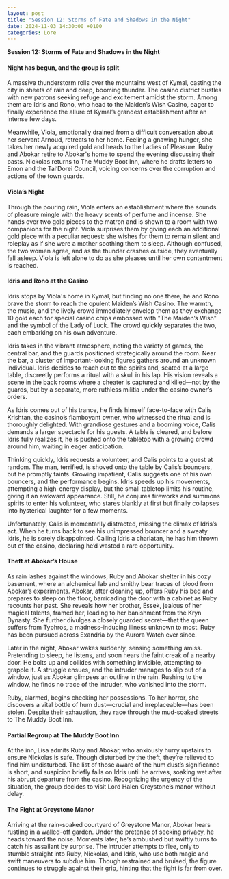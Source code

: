 ```yaml
---
layout: post  
title: "Session 12: Storms of Fate and Shadows in the Night"  
date: 2024-11-03 14:30:00 +0100  
categories: Lore
---
```


**Session 12: Storms of Fate and Shadows in the Night**

#### **Night has begun, and the group is split**

A massive thunderstorm rolls over the mountains west of Kymal, casting the city in sheets of rain and deep, booming thunder. The casino district bustles with new patrons seeking refuge and excitement amidst the storm. Among them are Idris and Rono, who head to the Maiden’s Wish Casino, eager to finally experience the allure of Kymal’s grandest establishment after an intense few days.

Meanwhile, Viola, emotionally drained from a difficult conversation about her servant Arnoud, retreats to her home. Feeling a gnawing hunger, she takes her newly acquired gold and heads to the Ladies of Pleasure. Ruby and Abokar retire to Abokar's home to spend the evening discussing their pasts. Nickolas returns to The Muddy Boot Inn, where he drafts letters to Emon and the Tal’Dorei Council, voicing concerns over the corruption and actions of the town guards.

#### **Viola’s Night**

Through the pouring rain, Viola enters an establishment where the sounds of pleasure mingle with the heavy scents of perfume and incense. She hands over two gold pieces to the matron and is shown to a room with two companions for the night. Viola surprises them by giving each an additional gold piece with a peculiar request: she wishes for them to remain silent and roleplay as if she were a mother soothing them to sleep. Although confused, the two women agree, and as the thunder crashes outside, they eventually fall asleep. Viola is left alone to do as she pleases until her own contentment is reached.

#### **Idris and Rono at the Casino**

Idris stops by Viola's home in Kymal, but finding no one there, he and Rono brave the storm to reach the opulent Maiden’s Wish Casino. The warmth, the music, and the lively crowd immediately envelop them as they exchange 10 gold each for special casino chips embossed with "The Maiden’s Wish" and the symbol of the Lady of Luck. The crowd quickly separates the two, each embarking on his own adventure.

Idris takes in the vibrant atmosphere, noting the variety of games, the central bar, and the guards positioned strategically around the room. Near the bar, a cluster of important-looking figures gathers around an unknown individual. Idris decides to reach out to the spirits and, seated at a large table, discreetly performs a ritual with a skull in his lap. His vision reveals a scene in the back rooms where a cheater is captured and killed—not by the guards, but by a separate, more ruthless militia under the casino owner’s orders.

As Idris comes out of his trance, he finds himself face-to-face with Calis Krishtan, the casino’s flamboyant owner, who witnessed the ritual and is thoroughly delighted. With grandiose gestures and a booming voice, Calis demands a larger spectacle for his guests. A table is cleared, and before Idris fully realizes it, he is pushed onto the tabletop with a growing crowd around him, waiting in eager anticipation.

Thinking quickly, Idris requests a volunteer, and Calis points to a guest at random. The man, terrified, is shoved onto the table by Calis’s bouncers, but he promptly faints. Growing impatient, Calis suggests one of his own bouncers, and the performance begins. Idris speeds up his movements, attempting a high-energy display, but the small tabletop limits his routine, giving it an awkward appearance. Still, he conjures fireworks and summons spirits to enter his volunteer, who stares blankly at first but finally collapses into hysterical laughter for a few moments.

Unfortunately, Calis is momentarily distracted, missing the climax of Idris’s act. When he turns back to see his unimpressed bouncer and a sweaty Idris, he is sorely disappointed. Calling Idris a charlatan, he has him thrown out of the casino, declaring he’d wasted a rare opportunity.

#### **Theft at Abokar’s House**

As rain lashes against the windows, Ruby and Abokar shelter in his cozy basement, where an alchemical lab and smithy bear traces of blood from Abokar’s experiments. Abokar, after cleaning up, offers Ruby his bed and prepares to sleep on the floor, barricading the door with a cabinet as Ruby recounts her past. She reveals how her brother, Essek, jealous of her magical talents, framed her, leading to her banishment from the Kryn Dynasty. She further divulges a closely guarded secret—that the queen suffers from Typhros, a madness-inducing illness unknown to most. Ruby has been pursued across Exandria by the Aurora Watch ever since.

Later in the night, Abokar wakes suddenly, sensing something amiss. Pretending to sleep, he listens, and soon hears the faint creak of a nearby door. He bolts up and collides with something invisible, attempting to grapple it. A struggle ensues, and the intruder manages to slip out of a window, just as Abokar glimpses an outline in the rain. Rushing to the window, he finds no trace of the intruder, who vanished into the storm.

Ruby, alarmed, begins checking her possessions. To her horror, she discovers a vital bottle of hum dust—crucial and irreplaceable—has been stolen. Despite their exhaustion, they race through the mud-soaked streets to The Muddy Boot Inn.

#### **Partial Regroup at The Muddy Boot Inn**

At the inn, Lisa admits Ruby and Abokar, who anxiously hurry upstairs to ensure Nickolas is safe. Though disturbed by the theft, they’re relieved to find him undisturbed. The list of those aware of the hum dust’s significance is short, and suspicion briefly falls on Idris until he arrives, soaking wet after his abrupt departure from the casino. Recognizing the urgency of the situation, the group decides to visit Lord Halen Greystone’s manor without delay.

#### **The Fight at Greystone Manor**

Arriving at the rain-soaked courtyard of Greystone Manor, Abokar hears rustling in a walled-off garden. Under the pretense of seeking privacy, he heads toward the noise. Moments later, he’s ambushed but swiftly turns to catch his assailant by surprise. The intruder attempts to flee, only to stumble straight into Ruby, Nickolas, and Idris, who use both magic and swift maneuvers to subdue him. Though restrained and bruised, the figure continues to struggle against their grip, hinting that the fight is far from over.